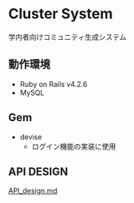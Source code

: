 # Cluster System
学内者向けコミュニティ生成システム

## 動作環境

* Ruby on Rails v4.2.6
* MySQL

## Gem

* devise
  * ログイン機能の実装に使用

## API DESIGN
[API_design.md](API_design.md)
